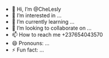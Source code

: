 - 👋 Hi, I’m @CheLesly
- 👀 I’m interested in ...
- 🌱 I’m currently learning ...
- 💞️ I’m looking to collaborate on ...
- 📫 How to reach me +237654043570
- 😄 Pronouns: ...
- ⚡ Fun fact: ...

<!---
CheLesly/CheLesly is a ✨ special ✨ repository because its `README.md` (this file) appears on your GitHub profile.
You can click the Preview link to take a look at your changes.
--->
